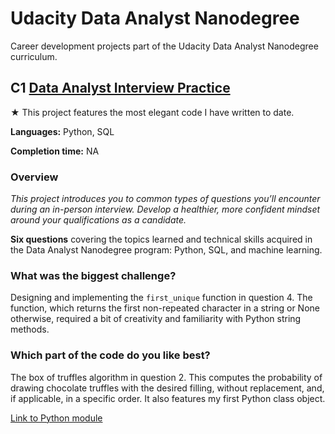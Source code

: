 # Udacity Data Analyst Nanodegree
Career development projects part of the Udacity Data Analyst Nanodegree curriculum.
## C1 [Data Analyst Interview Practice](./projects/c1/dand-c1-interview-practice.md)
★ This project features the most elegant code I have written to date.

__Languages:__ Python, SQL

__Completion time:__ NA

### Overview
_This project introduces you to common types of questions you’ll encounter during an in-person interview. Develop a healthier, more confident mindset around your qualifications as a candidate._

**Six questions** covering the topics learned and technical skills acquired in the Data Analyst Nanodegree program: Python, SQL, and machine learning.

### What was the biggest challenge?
Designing and implementing the `first_unique` function in question 4. The function, which returns the first non-repeated character in a string or None otherwise, required a bit of creativity and familiarity with Python string methods.

### Which part of the code do you like best?
The box of truffles algorithm in question 2. This computes the probability of drawing chocolate truffles with the desired filling, without replacement, and, if applicable, in a specific order. It also features my first Python class object.

[Link to Python module](/projects/c1/python-modules/c1.py)
